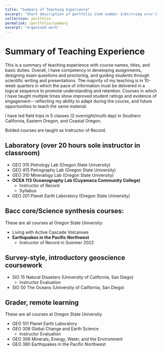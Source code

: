 ```yaml
---
title: "Summary of Teaching Experience"
excerpt: "Short description of portfolio item number 1<br/><img src='/images/500x300.png'>"
collection: portfolio
permalink: /portfolio/summary
excerpt: "organized work"
---
```


# Summary of Teaching Experience

This is a summary of teaching experience with course names, titles, and basic duties. Overall, I have competency in developing assignments, designing exam questions and proctoring, and guiding students through scientific writing and presentations. The majority of my teaching is in 10-week quarters in which the pace of information must be delivered in a logical sequence to promote understanding and retention. Courses in which I have taught multiple times show improved student ratings and evidence of engagement-- reflecting my ability to adapt during the course, and future opportunities to teach the same material.

I have led field trips in 5 classes (2 overnight/multi-day) in Southern California, Eastern Oregon, and Coastal Oregon.

Bolded courses are taught as Instructor of Record.

## Laboratory (over 20 hours sole instructor in classroom)

- GEO 315 Petrology Lab (Oregon State University)
- GEO 415 Petrography Lab (Oregon State University)
- GEO 310 Mineralogy Lab (Oregon State University)
- **OCEA 113 Oceanography Lab (Cuyamaca Community College)**
  - Instructor of Record
  - Syllabus
- GEO 201 Planet Earth Laboratory (Oregon State University)

## Bacc core/Science synthesis courses:

These are all courses at Oregon State University:

- Living with Active Cascade Volcanoes
- **Earthquakes in the Pacific Northwest**
  - Instructor of Record in Summer 2022

## Survey-style, introductory geoscience coursework

- SIO 15 Natural Disasters (University of California, San Diego)
  - Instructor Evaluation
- SIO 50 The Oceans (University of California, San Diego)

## Grader, remote learning

These are all courses at Oregon State University

- GEO 101 Planet Earth Laboratory
- GEO 308 Global Change and Earth Science
  - Instructor Evaluation
- GEO 306 Minerals, Energy, Water, and the Environment
- GEO 380 Earthquakes in the Pacific Northwest
